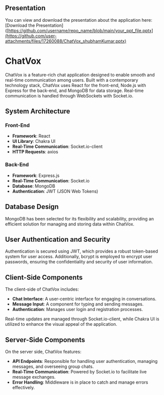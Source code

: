 ## Presentation
You can view and download the presentation about the application here: [Download the Presentation]([https://github.com/username/repo_name/blob/main/your_ppt_file.pptx](https://github.com/user-attachments/files/17260088/ChatVox_shubhamKumar.pptx)

# ChatVox

ChatVox is a feature-rich chat application designed to enable smooth and real-time communication among users. Built with a contemporary technology stack, ChatVox uses React for the front-end, Node.js with Express for the back-end, and MongoDB for data storage. Real-time communication is handled through WebSockets with Socket.io.

## System Architecture

### Front-End

- **Framework**: React
- **UI Library**: Chakra UI
- **Real-Time Communication**: Socket.io-client
- **HTTP Requests**: axios

### Back-End

- **Framework**: Express.js
- **Real-Time Communication**: Socket.io
- **Database**: MongoDB
- **Authentication**: JWT (JSON Web Tokens)

## Database Design

MongoDB has been selected for its flexibility and scalability, providing an efficient solution for managing and storing data within ChatVox.

## User Authentication and Security

Authentication is secured using JWT, which provides a robust token-based system for user access. Additionally, bcrypt is employed to encrypt user passwords, ensuring the confidentiality and security of user information.

## Client-Side Components

The client-side of ChatVox includes:

- **Chat Interface**: A user-centric interface for engaging in conversations.
- **Message Input**: A component for typing and sending messages.
- **Authentication**: Manages user login and registration processes.

Real-time updates are managed through Socket.io-client, while Chakra UI is utilized to enhance the visual appeal of the application.

## Server-Side Components

On the server side, ChatVox features:

- **API Endpoints**: Responsible for handling user authentication, managing messages, and overseeing group chats.
- **Real-Time Communication**: Powered by Socket.io to facilitate live message exchanges.
- **Error Handling**: Middleware is in place to catch and manage errors effectively.


